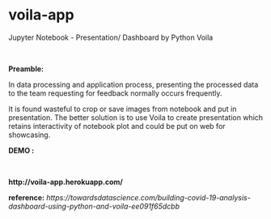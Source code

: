 # voila-app

<p> Jupyter Notebook - Presentation/ Dashboard by Python Voila </p><br />

<b>Preamble:</b><br />

<p>In data processing and application process, presenting the processed data to the team requesting for feedback normally occurs frequently.</p>
<p>It is found wasteful to crop or save images from notebook and put in presentation. The better solution is to use Voila to create presentation which retains interactivity of notebook plot and could be put on web for showcasing.</p>

<p><b> DEMO :  </b></p><br />
<p><b> http://voila-app.herokuapp.com/  </b></p>

<p><b>reference:</b> <i>https://towardsdatascience.com/building-covid-19-analysis-dashboard-using-python-and-voila-ee091f65dcbb</i></p>
